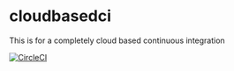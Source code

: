 # cloudbasedci
This is for a completely cloud based continuous integration

[![CircleCI](https://dl.circleci.com/status-badge/img/gh/Fouty7/cloudbasedci/tree/main.svg?style=svg)](https://dl.circleci.com/status-badge/redirect/gh/Fouty7/cloudbasedci/tree/main)
